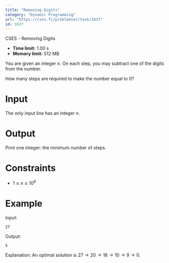 ```yaml
---
title: "Removing Digits"
category: "Dynamic Programming"
url: "https://cses.fi/problemset/task/1637"
id: 1637
---
```


CSES - Removing Digits

  * **Time limit:** 1.00 s
  * **Memory limit:** 512 MB

You are given an integer $n$. On each step, you may subtract one of the digits
from the number.

How many steps are required to make the number equal to $0$?

# Input

The only input line has an integer $n$.

# Output

Print one integer: the minimum number of steps.

# Constraints

  * $1 \le n \le 10^6$

# Example

Input:

    
    
    27
    

Output:

    
    
    5
    

Explanation: An optimal solution is $27 \rightarrow 20 \rightarrow 18
\rightarrow 10 \rightarrow 9 \rightarrow 0$.

